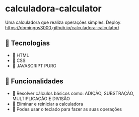 # calculadora-calculator
Uma calculadora que realiza operações simples.
Deploy: <https://domingos3000.github.io/calculadora-calculator/> 

## 🚀 Tecnologias
- 🚀 HTML
- 🚀 CSS
- 🚀 JAVASCRIPT PURO

## 🔧 Funcionalidades
- 🔧 Resolver cálculos básicos como: ADIÇÃO, SUBSTRAÇÃO, MULTIPLICAÇÃO E DIVISÃO
- 🔧 Eliminar e reiniciar a calculadora
- 🔧 Podes usar o teclado para fazer as suas operações

